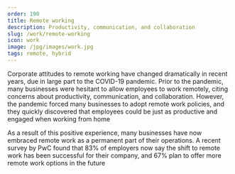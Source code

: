 ```yaml
---
order: 190
title: Remote working
description: Productivity, communication, and collaboration
slug: /work/remote-working
icon: work
image: /jpg/images/work.jpg
tags: remote, hybrid
---
```

Corporate attitudes to remote working have changed dramatically in recent years, due in large part to the COVID-19 pandemic. Prior to the pandemic, many businesses were hesitant to allow employees to work remotely, citing concerns about productivity, communication, and collaboration. However, the pandemic forced many businesses to adopt remote work policies, and they quickly discovered that employees could be just as productive and engaged when working from home

As a result of this positive experience, many businesses have now embraced remote work as a permanent part of their operations. A recent survey by PwC found that 83% of employers now say the shift to remote work has been successful for their company, and 67% plan to offer more remote work options in the future